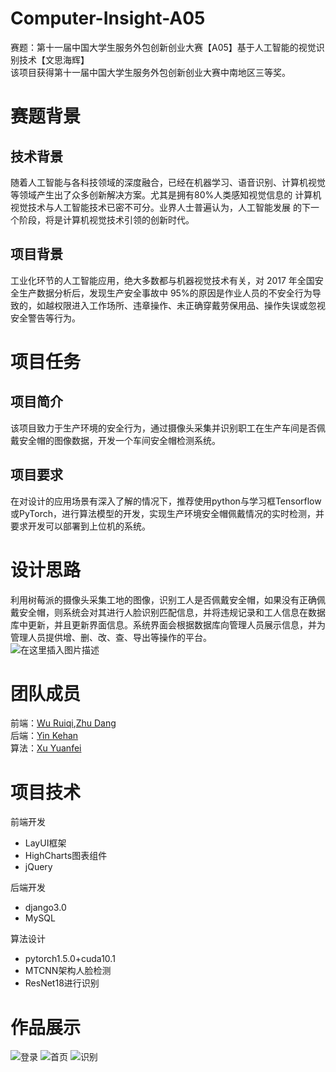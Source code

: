# Computer-Insight-A05
赛题：第十一届中国大学生服务外包创新创业大赛【A05】基于人工智能的视觉识别技术【文思海辉】  
该项目获得第十一届中国大学生服务外包创新创业大赛中南地区三等奖。
# 赛题背景
## 技术背景
随着人工智能与各科技领域的深度融合，已经在机器学习、语音识别、计算机视觉等领域产生出了众多创新解决方案。尤其是拥有80%人类感知视觉信息的 计算机视觉技术与人工智能技术已密不可分。业界人士普遍认为，人工智能发展 的下一个阶段，将是计算机视觉技术引领的创新时代。
## 项目背景
工业化环节的人工智能应用，绝大多数都与机器视觉技术有关，对 2017 年全国安全生产数据分析后，发现生产安全事故中 95%的原因是作业人员的不安全行为导致的，如越权限进入工作场所、违章操作、未正确穿戴劳保用品、操作失误或忽视安全警告等行为。

# 项目任务
## 项目简介
该项目致力于生产环境的安全行为，通过摄像头采集并识别职工在生产车间是否佩戴安全帽的图像数据，开发一个车间安全帽检测系统。
## 项目要求
在对设计的应用场景有深入了解的情况下，推荐使用python与学习框Tensorflow或PyTorch，进行算法模型的开发，实现生产环境安全帽佩戴情况的实时检测，并要求开发可以部署到上位机的系统。 
# 设计思路
利用树莓派的摄像头采集工地的图像，识别工人是否佩戴安全帽，如果没有正确佩戴安全帽，则系统会对其进行人脸识别匹配信息，并将违规记录和工人信息在数据库中更新，并且更新界面信息。系统界面会根据数据库向管理人员展示信息，并为管理人员提供增、删、改、查、导出等操作的平台。  
![在这里插入图片描述](https://img-blog.csdnimg.cn/20210518195437526.png)
# 团队成员
前端：[Wu Ruiqi](https://github.com/a1050562365),[Zhu Dang](https://github.com/zd6454)  
后端：[Yin Kehan](https://github.com/khannb)  
算法：[Xu Yuanfei](https://github.com/XuYuanFei01)  

# 项目技术
前端开发
- LayUI框架
- HighCharts图表组件
- jQuery

后端开发
- django3.0
- MySQL

算法设计
- pytorch1.5.0+cuda10.1
- MTCNN架构人脸检测
- ResNet18进行识别

# 作品展示
![登录](https://img-blog.csdnimg.cn/20210518200154448.png)
![首页](https://img-blog.csdnimg.cn/20210518200126744.png)
![识别](https://img-blog.csdnimg.cn/20210518200231110.png)
